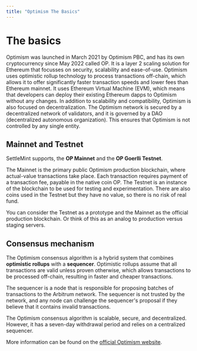 ```yaml
---
title: "Optimism The Basics"
---
```


# The basics

Optimism was launched in March 2021 by Optimism PBC, and has its own cryptocurrency since May 2022 called OP. It is a layer 2 scaling solution for Ethereum that focusses on security, scalability and ease-of-use. Optimism uses optimistic rollup technology to process transactions off-chain, which allows it to offer significantly faster transaction speeds and lower fees than Ethereum mainnet. It uses Ethereum Virtual Machine (EVM), which means that developers can deploy their existing Ethereum dapps to Optimism without any changes. In addition to scalability and compatibility, Optimism is also focused on decentralization. The Optimism network is secured by a decentralized network of validators, and it is governed by a DAO (decentralized autonomous organization). This ensures that Optimism is not controlled by any single entity.

## Mainnet and Testnet

SettleMint supports, the **OP Mainnet** and the **OP Goerlli Testnet**.

The Mainnet is the primary public Optimism production blockchain, where actual-value transactions take place. Each transaction requires payment of a transaction fee, payable in the native coin OP. The Testnet is an instance of the blockchain to be used for testing and experimentation. There are also coins used in the Testnet but they have no value, so there is no risk of real fund.

You can consider the Testnet as a prototype and the Mainnet as the official production blockchain. Or think of this as an analog to production versus staging servers.

## Consensus mechanism

The Optimism consensus algorithm is a hybrid system that combines **optimistic rollups** with a **sequencer**. Optimistic rollups assume that all transactions are valid unless proven otherwise, which allows transactions to be processed off-chain, resulting in faster and cheaper transactions.

The sequencer is a node that is responsible for proposing batches of transactions to the Arbitrum network. The sequencer is not trusted by the network, and any node can challenge the sequencer's proposal if they believe that it contains invalid transactions.

The Optimism consensus algorithm is scalable, secure, and decentralized. However, it has a seven-day withdrawal period and relies on a centralized sequencer.

More information can be found on the [official Optimism website](https://community.optimism.io/docs/developers/).

